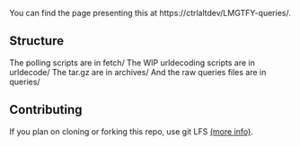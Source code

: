 You can find the page presenting this at https://ctrlaltdev/LMGTFY-queries/.

## Structure

The polling scripts are in fetch/
The WIP urldecoding scripts are in urldecode/
The tar.gz are in archives/
And the raw queries files are in queries/

## Contributing

If you plan on cloning or forking this repo, use git LFS [(more info)](https://git-lfs.github.com/).
